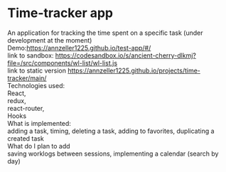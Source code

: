 # Time-tracker app <br>
An application for tracking the time spent on a specific task (under development at the moment) <br>
Demo:https://annzeller1225.github.io/test-app/#/ <br>
link to sandbox: https://codesandbox.io/s/ancient-cherry-dlkmj?file=/src/components/wl-list/wl-list.js <br>
link to static version https://annzeller1225.github.io/projects/time-tracker/main/ <br>
Technologies used: <br>
React, <br>
redux,<br>
 react-router,<br> 
 Hooks <br>
What is implemented: <br>
adding a task, timing, deleting a task, adding to favorites, duplicating a created task <br>
What do I plan to add<br>
saving worklogs between sessions, implementing a calendar (search by day)
